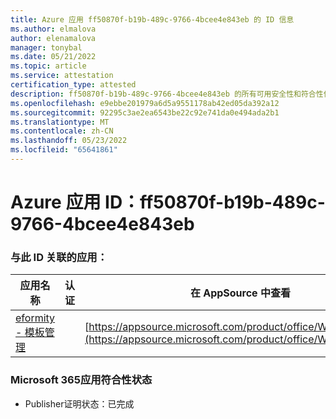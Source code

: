 ```yaml
---
title: Azure 应用 ff50870f-b19b-489c-9766-4bcee4e843eb 的 ID 信息
ms.author: elmalova
author: elenamalova
manager: tonybal
ms.date: 05/21/2022
ms.topic: article
ms.service: attestation
certification_type: attested
description: ff50870f-b19b-489c-9766-4bcee4e843eb 的所有可用安全性和符合性信息。
ms.openlocfilehash: e9ebbe201979a6d5a9551178ab42ed05da392a12
ms.sourcegitcommit: 92295c3ae2ea6543be22c92e741da0e494ada2b1
ms.translationtype: MT
ms.contentlocale: zh-CN
ms.lasthandoff: 05/23/2022
ms.locfileid: "65641861"
---
```

# <a name="azure-app-id-ff50870f-b19b-489c-9766-4bcee4e843eb"></a>Azure 应用 ID：ff50870f-b19b-489c-9766-4bcee4e843eb


### <a name="apps-associated-with-this-id"></a>与此 ID 关联的应用：
| **应用名称** | **认证** | **在 AppSource 中查看** |
|--------------|---------------|-----------------------|
| [eformity - 模板管理](../forward/WA200003519.md) |  | [https://appsource.microsoft.com/product/office/WA200003519](https://appsource.microsoft.com/product/office/WA200003519) |

### <a name="microsoft-365-app-compliance-status"></a>Microsoft 365应用符合性状态
- Publisher证明状态：已完成
